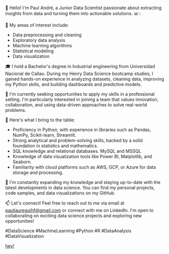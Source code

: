 👋 Hello! I'm Paul André, a Junior Data Scientist passionate about extracting insights from data and turning them into actionable solutions. 📊💡

🔬 My areas of interest include:
- Data preprocessing and cleaning
- Exploratory data analysis
- Machine learning algorithms
- Statistical modeling
- Data visualization

🎓 I hold a Bachelor's degree in Industrial engineering from Universidad Nacional de Callao. During my Henry Data Science bootcamp studies, I gained hands-on experience in analyzing datasets, cleaning data, improving my Python skills, and building dashboards and predictive models.

💼 I'm currently seeking opportunities to apply my skills in a professional setting. I'm particularly interested in joining a team that values innovation, collaboration, and using data-driven approaches to solve real-world problems.

💪 Here's what I bring to the table:
- Proficiency in Python, with experience in libraries such as Pandas, NumPy, Scikit-learn, Streamlit.
- Strong analytical and problem-solving skills, backed by a solid foundation in statistics and mathematics.
- SQL knowledge and relational databases. MySQL and MSSQL 
- Knowledge of data visualization tools like Power BI, Matplotlib, and Seaborn.
- Familiarity with cloud platforms such as AWS, GCP, or Azure for data storage and processing.

🌱 I'm constantly expanding my knowledge and staying up-to-date with the latest developments in data science. You can find my personal projects, code samples, and data visualizations on my GitHub.

📫 Let's connect! Feel free to reach out to me via email at pauljaureguihf@gmail.com or connect with me on LinkedIn. I'm open to collaborating on exciting data science projects and exploring new opportunities!

#DataScience #MachineLearning #Python #R #DataAnalysis #DataVisualization

[hey!](github-contribution-grid-snake.svg)
<!--
**PaulAandree/PaulAandree** is a ✨ _special_ ✨ repository because its `README.md` (this file) appears on your GitHub profile.

Here are some ideas to get you started:
![github-contribution-grid-snake](https://github.com/PaulAandree/PaulAandree/assets/84433022/24607c18-f0cf-4a37-ab91-fb1332b2fe6d)

- 🔭 I’m currently working on ...
- 🌱 I’m currently learning ...
- 👯 I’m looking to collaborate on ...
- 🤔 I’m looking for help with ...
- 💬 Ask me about ...
- 📫 How to reach me: ...
- 😄 Pronouns: ...
- ⚡ Fun fact: ...
-->
